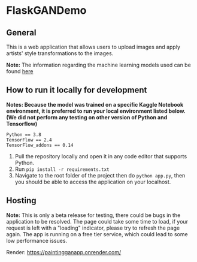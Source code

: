 # FlaskGANDemo
## General
This is a web application that allows users to upload images and apply artists' style transformations to the images.

**Note:** The information regarding the machine learning models used can be found [here](https://github.com/WayneJWZLemon/CIS4496-GANs-Project)
## How to run it locally for development
**Notes: Because the model was trained on a specific Kaggle Notebook environment, it is preferred to run your local environment listed below. (We did not perform any testing on other version of Python and Tensorflow)**
```
Python == 3.8
TensorFlow == 2.4
TensorFlow_addons == 0.14
```
1. Pull the repository locally and open it in any code editor that supports Python.
2. Run ```pip install -r requirements.txt```
3. Navigate to the root folder of the project then do ```python app.py```, then you should be able to access the application on your localhost.

## Hosting
**Note:** This is only a beta release for testing, there could be bugs in the application to be resolved. The page could take some time to load, if your request is left with a "loading" indicator, please try to refresh the page again. The app is running on a free tier service, which could lead to some low performance issues.

Render: https://paintingganapp.onrender.com/
